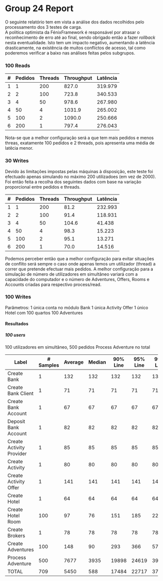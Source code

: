 # Group 24 Report

O seguinte relatório tem em vista a análise dos dados recolhidos pelo processamento dos 3 testes de carga.  
A politica optimista da FénixFramework é responsável por atrasar o reconhecimento de erro até ao final, sendo obrigado então a fazer *rollback* nesta eventualidade. Isto tem um impacto negativo, aumentando a latência drasticamente, na existência de muitos conflictos de acesso, tal como poderemos verificar a baixo nas análises feitas pelos subgrupos. 

### 100 Reads

| # | Pedidos | Threads | Throughput | Latência |
|---| ------- | ------- | ---------- | -------- |
| 1 |    1    |   200   |    827.0   |  319.979 |
| 2 |    2    |   100   |    723.8   |  340.533 |
| 3 |    4    |   50    |    978.6   |  267.980 |
| 4 |    50   |    4    |   1031.9   |  265.002 |
| 5 |   100   |    2    |   1090.0   |  250.666 |
| 6 |   200   |    1    |    797.4   |  276.043 |

Nota-se que a melhor configuração será a que tem mais pedidos e menos threas, exatamente 100 pedidos e 2 threads, pois apresenta uma média de latêcia menor.

### 30 Writes

Devido às limitações impostas pelas máquinas à disposição, este teste foi efectuado apenas simulando no máximo 200 utilizadoes (em vez de 2000). Foi então feita a recolha dos seguintes dados com base na variação proporcional entre pedidos e threads.

| # | Pedidos | Threads | Throughput | Latência |
|---| ------- | ------- | ---------- | -------- |
| 1 |    1    |   200   |    81.2    | 232.993  |
| 2 |    2    |   100   |    91.4    |  118.931 |
| 3 |    4    |   50    |    104.6   |  41.438  |
| 4 |    50   |    4    |    98.3    |  15.223  |
| 5 |   100   |    2    |    95.1    |  13.271  |
| 6 |   200   |    1    |   70.0     |  14.516  |

Podemos perceber então que a melhor configuração para evitar situações de conflito será sempre o caso onde apenas temos um utilizador (thread) a correr que pretende efectuar mais pedidos. A melhor configuração para a simulação de número de utilizadores em simultâneo variará com a capacidade do computador e o número de Adventures, Offers, Rooms e Accounts criadas para respectivo process/read.

### 100 Writes

Parâmetros:
1 única conta no módulo Bank
1 única Activity Offer
1 único Hotel com 100 quartos
100 Adventures

#### Resultados

##### 100 users

100 utilizadores em simultâneo, 500 pedidos Process Adventure no total

| Label                    | # Samples | Average | Median | 90% Line | 95% Line | 99% Line | Min |   Max | Errors | Throughtput (Hz) | Received (KB/s) | Sent (KB/s) |
|--------------------------|-----------|---------|--------|----------|----------|----------|-----|-------|--------|------------------|-----------------|-------------|
| Create Bank              |         1 |     132 |    132 |      132 |      132 |      132 | 132 |   132 | 0 %    |             7.57 |           11.40 |        2.49 |
| Create Bank Client       |         1 |      71 |     71 |       71 |       71 |       71 |  71 |    71 | 0 %    |            14.08 |           24.88 |        4.88 |
| Create Bank Account      |         1 |      67 |     67 |       67 |       67 |       67 |  67 |    67 | 0 %    |            14.92 |           22.63 |        6.23 |
| Deposit Bank Account     |         1 |      82 |     82 |       82 |       82 |       82 |  82 |    82 | 0 %    |            12.19 |           17.50 |        2.95 |
| Create Activity Provider |         1 |      85 |     85 |       85 |       85 |       85 |  85 |    85 | 0 %    |            11.76 |           18.22 |        4.03 |  
| Create Activity          |         1 |      80 |     80 |       80 |       80 |       80 |  80 |    80 | 0 %    |             12.5 |           24.79 |        4.98 |
| Create Activity Offer    |         1 |     141 |    141 |      141 |      141 |      141 | 141 |   141 | 0 %    |             7.09 |           12.24 |        2.91 |
| Create Hotel             |         1 |      64 |     64 |       64 |       64 |       64 |  64 |    64 | 0 %    |            15.62 |           23.75 |        5.35 |
| Create Hotel Room        |       100 |      97 |     76 |      151 |      185 |      225 |  58 |   342 | 0 %    |            10.28 |           82.25 |        3.68 |
| Create Brokers           |         1 |      78 |     78 |       78 |       78 |       78 |  78 |    78 | 0 %    |            12.82 |           20.53 |        4.40 |
| Create Adventures        |       100 |     148 |     90 |      293 |      366 |      575 |  66 |  1228 | 0 %    |             6.70 |          164.45 |        2.69 |
| Process Adventure        |       500 |    7677 |   3935 |    19898 |    24619 |    39341 |   4 | 49313 | 26 %   |             7.92 |          278.23 |        2.92 |
| TOTAL                    |       709 |    5450 |    588 |    17484 |    22717 |    37646 |   4 | 49313 | 18 %   |             7.97 |          234.20 |        2.97 |
